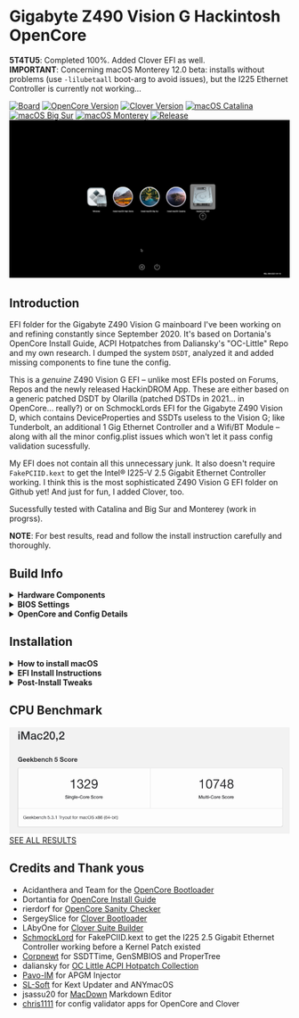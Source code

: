 # Gigabyte Z490 Vision G Hackintosh OpenCore

**5T4TU5**: Completed 100%. Added Clover EFI as well.</br>
**IMPORTANT**: Concerning macOS Monterey 12.0 beta: installs without problems (use `-lilubetaall` boot-arg to avoid issues), but the I225 Ethernet Controller is currently not working…

[![Board](https://img.shields.io/badge/Gigabyte-Z490_Vision_G-informational.svg)](https://www.gigabyte.com/Motherboard/Z490-VISION-G-rev-1x/support#support-dl-bios)
[![OpenCore Version](https://img.shields.io/badge/OpenCore-0.7.0-important.svg)](https://github.com/acidanthera/OpenCorePkg/releases/latest)
[![Clover Version](https://img.shields.io/badge/Clover-r5136-important.svg)](https://github.com/CloverHackyColor/CloverBootloader/releases/tag/5134)
[![macOS Catalina](https://img.shields.io/badge/macOS-10.15.7-white.svg)](https://www.apple.com/li/macos/catalina/)
[![macOS Big Sur](https://img.shields.io/badge/macOS-11.4-white.svg)](https://www.apple.com/macos/big-sur/)
[![macOS Monterey](https://img.shields.io/badge/macOS-12.0_beta-white.svg)](https://www.apple.com/macos/monterey-preview/)
[![Release](https://img.shields.io/badge/Download-latest-success.svg)](https://github.com/5T33Z0/Gigabyte-Z490-Vision-G-Hackintosh-OpenCore/releases)
![](https://github.com/5T33Z0/Gigabyte-Z490-Vision-G-Hackintosh-OpenCore/blob/main/Pics/BootPicker.png)

## Introduction

EFI folder for the Gigabyte Z490 Vision G mainboard I've been working on and refining constantly since September 2020. It's based on Dortania's OpenCore Install Guide, ACPI Hotpatches from Daliansky's "OC-Little" Repo and my own research. I dumped the system `DSDT`, analyzed it and added missing components to fine tune the config. 

This is a *genuine* Z490 Vision G EFI – unlike most EFIs posted on Forums, Repos and the newly released HackinDROM App. These are either based on a generic patched DSDT by Olarilla (patched DSTDs in 2021… in OpenCore… really?) or on SchmockLords EFI for the Gigabyte Z490 Vision D, which contains DeviceProperties and SSDTs useless to the Vision G; like Tunderbolt, an additional 1 Gig Ethernet Controller and a Wifi/BT Module – along with all the minor config.plist issues which won't let it pass config validation sucessfully.

My EFI does not contain all this unnecessary junk. It also doesn't require `FakePCIID.kext` to get the Intel® I225-V 2.5 Gigabit Ethernet Controller working. I think this is the most sophisticated Z490 Vision G EFI folder on Github yet! And just for fun, I added Clover, too.

Sucessfully tested with Catalina and Big Sur and Monterey (work in progrss).

**NOTE**: For best results, read and follow the install instruction carefully and thoroughly. 

## Build Info

<details>
<summary><strong>Hardware Components</strong></summary>

### System Specs

| Component           | Details                                     |
| :------------------ | :------------------------------------------ |
| Mainboard           | Gigabyte Z490 Vision G                      |
| BIOS		      | F20. F5 or higher is required to disable `CFG Lock`. Otherwise use Kernel Quirk `AppleXcpmCfgLock`|
| CPU                 | Intel® Core i9 10850K (Codename Comet Lake) |
| RAM                 | 32 GB DDR4 2400 Crucial Basllistix Sport LT |
| iGPU		      | Intel® UHD 630. Configured `headless` for computational tasks only. If you need to drive a display [use this Framebuffer-Patch](https://github.com/5T33Z0/Gigabyte-Z490-Vision-G-Hackintosh-OpenCore/blob/main/Additional%20Files/Intel%20UHD%20630_HDMI_DP_Framebuffer-Patch.plist) instead      |
| GPU                 | MSI Geforce GTX 760 Twin Frozr Gaming       |
| Audio               | Realtek® ALC1220-VB (Layout-id: `28`)       |
| Ethernet            | Intel® 2.5GbE LAN chip. Incompatible with macOS High Sierra |
</details>
<details>
<summary><strong>BIOS Settings</strong></summary>

### BIOS Settings

* **Tweaker [TAB]**
	* Extreme Memory Profile (XMP): Enabled (if supported by RAM)
	* Advanced CPU Settings
		* VT-d: Enabled (disabled in config.plist anyway, so only relevant to Windows)
		* Intel Speed Shit: Enabled
* **Setings [TAB]**
	* Platform Power
		* Platform Power Management: Enabled
		* PEG ASPM: Enabled
		* PCH ASPM: Enabled
		* DMI ASPM: Enabled 
		* ErP: Enabled (so USB Power turns off, after PC is shut down)
	* IO Ports
		* Internal Graphics: enabled (if CPU has integrated graphics). **NOTE**: The config.plist uses dGPU for Display(s) and iGPU for computational tasks by default. If you want to use the iGPU to drive a display you need a different Framebuffer Patch (see "EFI Install Instructions for details).
		* OnBoard LAN Controller: Enabled
		* Audio Controller: Enabled (if On-Board Sound Card is used)
		* Above 4G Decoding: Enabled
		* Re-Size BAR Support: Disabled
		* IOAPIC 24-119 Entries: Enabled
		* Super IO Configurtaion
			* Serial Port: Disabled
		* USB Configuration
			* Legacy USB Support: Disabled
			* XHCI Hand-off: Enabled
		* Network Stack Configuration
			* Network Stack: Disabled
* **Boot [TAB]**
	* CFGLock: Disabled (Option only available on newer BIOS versions)
	* Windows 10 Features: Windows 10 
	* CSM: Disabled (to get rid of legacy code from `DSDT`)
</details>
<details>
<summary><strong>OpenCore and Config Details</strong></summary>
	
### OpenCore Details

* **Version**: 0.7.1 Nightly (details see `config.plist`)
* **Compatible macOS**: 10.15.7 (Catalina) and 11.4+ (Big Sur)
* **System Definition:** `iMac20,2` (SMBIOS Infos need to be added with [GenSMBIOS](https://github.com/corpnewt/GenSMBIOS)). Using a divergent SMBIOS rather than `iMac20,2` may require remapping of USB Ports, since the `info.plist` inside the `USBPorts.kext` refers to `iMac20,2` as `model`.
* **ACPI Patches:** `SSDT-AWAC`, `SSDT-EC-USBX`, `SSDT-PLUG`, `SSDT-SBUS-MCHC`, `SSDT-DMAC`, `SSDT-PPMC`
* **OpenCanopy Enabled**: `yes`
* **Iconset**: `modern`
* **Chime**: `no`
* **FileVault**: `no`
* **SecureBootModel**: `j185f`(change it to `Disabled` if your system won't boot)
* **USB Ports Mapped:** `yes`. Details [here](https://github.com/5T33Z0/Gigabyte-Z490-Vision-G-Hackintosh-OpenCore/blob/main/Additional%20Files/USB_Ports.zip)
* **car-active-config:** HighSierra: `FF030000`, Catalina: `FF070000`, Big Sur: `67080000`
* **Issues**: High Siera requires SMBIOS `iMac18,3` as well as a Fake CPU-ID in order to boot. Also, Internet doesn't work in High Sierra since it does not contain the necessary kext for the I225 Controller.
* **Config Validation**: </br>
![](https://github.com/5T33Z0/Gigabyte-Z490-Vision-G-Hackintosh-OpenCore/blob/main/Pics/ConfigValidation.png)

***NOTE**: I've since scrapped the idea of running High Sierra altogether, because it partly breaks Big Sur: if you reboot the system after using macOS High Sierra, you can no longer start Big Sur without using the boot-arg`-no_compat_check` – otherwise you get the dreaded stop sign instead. I don't know what causes this issue. I assume booting High Sierra breaks the seal of Big Sur somehow but I am not sure. If you happen to face this isssue, simply reinstall Big Sur over your existing installation and everything will be back to normal. So don't panic! ;)

### Note about Kexts
The following Kexts are disabled by default since I don't know which CPU, GPU you are using:
- `CPUFriend.kext` and `CPUFriendDataProvider.kext` 
	- If you use a different CPU model, create your own DataProviderKext using [CPUFriendFriend](https://github.com/corpnewt/CPUFriendFriend), replace it and reenable the kext as well as `CPUFriend.kext`)
* `AGPMInjector.kext`disabled. Generate it or delete config entry and kext. See Section "Enable AGPM"
</details>

## Installation
<details>
<summary><strong>How to install macOS</strong></summary>

### Installing macOS
If you already have macOS installed but want to perform a clean install, you can either download macOS from the App Store or use [**ANYmacOS**](https://www.sl-soft.de/en/anymacos/). It's a hassle-free app than can download macOS High Sierra, Catalina and Big Sur. It also can create a USB Installer for you. And if you create multiple HFS partitions in the correct sizes, you can use it to create a multi macOS Installer USB Stick as well. 

If you are on Windows or Linux, follow the guide provided by [Dortania](https://dortania.github.io/OpenCore-Install-Guide/installer-guide/#making-the-installer)
</details>
<details>
<summary><strong>EFI Install Instructions</strong></summary>

### EFI Install Guide for OpenCore 
	
1. Download latest OC EFI Release and unpack it
2. Select the config of your choice and rename it to `config.plist`
3. choose `csr-active-config` based on your macOS version to disable SIP: `67080000` for Big Sur, `FF070000` for Catalina/Mojave, `FF030000` for High Sierra
4. Graphics:
	- AMD GPUs may require additional `boot-args`. Check WhateverGreen repo to find out which you need.
	- If you want to use the Intel UHD 630 integrated graphics to drive a display, download this [Framebuffer-Patch](https://github.com/5T33Z0/Gigabyte-Z490-Vision-G-Hackintosh-OpenCore/blob/main/Additional%20Files/Intel_UHD_630_HDMI_DP_Framebuffer-Patch.plist). Open it with a plist editor and copy the dictionary `PciRoot(0x0)/Pci(0x2,0x0)` to `DeviceProperties > Add` (comment-out the existing entry with "#" first, to disable the existing entry).
5. Getting the Intel(R) I225-V Ethernet Controller to work:

	- macOS Big Sur Users (macOS 11.4 or later) don't have to change anything here since this is the currently active config! But for completeness sake, this is what you would have to do otherwise:
	
		1. Disable (comment-out) `DeviceProperties` > `PciRoot(0x0)/Pci(0x1C,0x1)/Pci(0x0,0x0)`
		2. Go to `Kernel` > `Patch` and disable `I225-V Patch`.
		3. Add boot-arg `dk.e1000=0`
		
	- macOS Catalina and Big Sur Users (up to macOS version 11.3 ≤ Kernel 20.4) need to do the following:

		1. Enable (un-comment) `DeviceProperties` > `#PciRoot(0x0)/Pci(0x1C,0x1)/Pci(0x0,0x0)`
		2. Go to `Kernel` > `Patch` and enable `I225-V Patch`.
		3. Delete/disable boot-arg `dk.e1000=0`

	- macOS Monterey beta 2 Users (should supossedly work like this):
	
		1. Disable (comment-out) `DeviceProperties` > `PciRoot(0x0)/Pci(0x1C,0x1)/Pci(0x0,0x0)`
		2. Go to `Kernel` > `Patch` and disable `I225-V Patch`.
		3. Add boot-arg `dk.e1000=0`
		4. In Network Settings, manually assign an IP Address and set it up as a 1 gig connection (base1000T). I can't confirm this since I only have a base100T router and I can't get a connection to the internet going for reasons unknown to me.
	
	**NOTE**: In fact, you could leave the Device Property, Kernel Patch and boot-arg enabled for *both* macOS Catalina and Big Sur altogether. But I think it's cleaner to just enable what's necessary for each OS unless you run a multiboot setup with both Catalina and Big Sur. Then it's probably easier to leave the Device Property, the Kernel Patch and boot-arg enabled. See this discussion for more insight: https://github.com/dortania/bugtracker/issues/213

6. Create SMBIOS infos for `iMac20,2` to the config.plist and save it.
7. Copy the EFI Folder to a FAT32 formated USB Stick
8. Reboot from USB Stick
9. Perform an NVRAM Reset
10. Boot macOS
11. If your system boots successfully, mount your ESP and copy over the EFI Folder to you HDD/SSD and reboot.
12. Continue with Post-Install!

</details>
<details>
<summary><strong>Post-Install Tweaks</strong></summary>
	
### Optimizing CPU Power Management
Use [CPUFriendFriend](https://github.com/corpnewt/CPUFriendFriend) to generate a `CPUFriendDataProvider.kext` to optimize the CPU Power Management of your CPU for a more efficent overall performance. You can [follow this Guide](https://github.com/5T33Z0/Gigabyte-Z490-Vision-G-Hackintosh-OpenCore/blob/main/Additional%20Files/CPU_Power_Management_EN.pdf) to create your own.
When you're done, reboot. Have a look at the CPU behavior using Intel Power Gadget. You can see, that the CPU idle frequency should be lower now:

![image](https://github.com/5T33Z0/Gigabyte-Z490-Vision-G-Hackintosh-OpenCore/blob/main/Pics/CPU_PM.png)

### Enabling Apple Graphics Power Management (AGPM) for dedicated GPUs (NVDIA and AMD)
- Generate `AGPMInjector.kext` for your GPU using [AGPMInjector](https://github.com/Pavo-IM/AGPMInjector) and 
- Copy it to `EFI\OC\Kexts`
- Enable the entry in the config.plist
- Save and reboot.
- Open [IORegistryExplorer](https://github.com/utopia-team/IORegistryExplorer/releases) and search for`PR00`. If it look like this, CPU Power Management and AGPM are working correctly:

![](https://github.com/5T33Z0/Gigabyte-Z490-Vision-G-Hackintosh-OpenCore/blob/main/Pics/AGPMEnabler.png)

**NOTE**: For more Post-Install tweaks and tips, check out my small collection of [Config Tweaks](https://github.com/5T33Z0/Gigabyte-Z490-Vision-G-Hackintosh-OpenCore/blob/main/Additional%20Files/OpenCore_Config_Tweaks_EN.md)
</details>

## CPU Benchmark
![image](https://github.com/5T33Z0/Gigabyte-Z490-Vision-G-Hackintosh-OpenCore/blob/main/Pics/BigSur%20Benchmark.png)</br>
[SEE ALL RESULTS](https://browser.geekbench.com/v5/cpu/5386949)

## Credits and Thank yous
- Acidanthera and Team for the [OpenCore Bootloader](https://github.com/acidanthera/OpenCorePkg)
- Dortantia for [OpenCore Install Guide](https://dortania.github.io/OpenCore-Install-Guide/)
- rierdorf for [OpenCore Sanity Checker](https://opencore.slowgeek.com/)
- SergeySlice for [Clover Bootloader](https://github.com/CloverHackyColor/CloverBootloader)
- LAbyOne for [Clover Suite Builder](https://www.insanelymac.com/forum/topic/347872-introducing-clover-suite-builder/)
- [SchmockLord](https://github.com/SchmockLord/Hackintosh-Intel-i9-10900k-Gigabyte-Z490-Vision-D) for FakePCIID.kext to get the I225 2.5 Gigabit Ethernet Controller working before a Kernel Patch existed
- [Corpnewt](https://github.com/corpnewt) for SSDTTime, GenSMBIOS and ProperTree
- daliansky for [OC Little ACPI Hotpatch Collection](https://github.com/5T33Z0/OC-Little-Translated) 
- [Pavo-IM](https://github.com/Pavo-IM/) for APGM Injector
- [SL-Soft](https://www.sl-soft.de/software/) for Kext Updater and ANYmacOS
- jsassu20 for [MacDown](https://macdown.uranusjr.com/) Markdown Editor
- [chris1111](https://github.com/chris1111) for config validator apps for OpenCore and Clover
